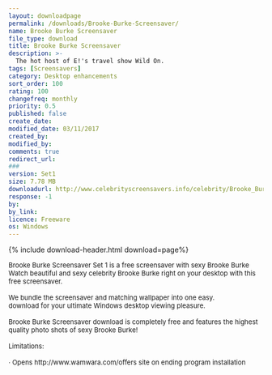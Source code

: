 ```yaml
---
layout: downloadpage
permalink: /downloads/Brooke-Burke-Screensaver/
name: Brooke Burke Screensaver
file_type: download
title: Brooke Burke Screensaver
description: >-
  The hot host of E!'s travel show Wild On.
tags: [Screensavers]
category: Desktop enhancements
sort_order: 100
rating: 100
changefreq: monthly
priority: 0.5
published: false
create_date: 
modified_date: 03/11/2017
created_by: 
modified_by: 
comments: true
redirect_url: 
### 
version: Set1
size: 7.78 MB
downloadurl: http://www.celebrityscreensavers.info/celebrity/Brooke_Burke_Set_1/CelebrityScreensaverSetup.exe
response: -1
by: 
by_link: 
licence: Freeware
os: Windows
---
```


{% include download-header.html download=page%}

<p style="fix-download-text !important">
<p><font size="2">Brooke Burke Screensaver Set 1 is a free screensaver with sexy Brooke Burke <br />
Watch beautiful and sexy celebrity Brooke Burke right on your desktop with this free screensaver. <br />
<br />
We bundle the screensaver and matching wallpaper into one easy. <br />
download for your ultimate Windows desktop viewing pleasure. <br />
<br />
Brooke Burke Screensaver download is completely free and features the highest quality photo shots of sexy Brooke Burke! <br />
<br />
Limitations: <br />
<br />
· Opens http://www.wamwara.com/offers site on ending program installation</font></p></p>
